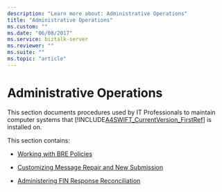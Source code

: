 ```yaml
---
description: "Learn more about: Administrative Operations"
title: "Administrative Operations"
ms.custom: ""
ms.date: "06/08/2017"
ms.service: biztalk-server
ms.reviewer: ""
ms.suite: ""
ms.topic: "article"
---
```

# Administrative Operations
This section documents procedures used by IT Professionals to maintain computer systems that [!INCLUDE[A4SWIFT_CurrentVersion_FirstRef](../../includes/a4swift-currentversion-firstref-md.md)] is installed on.  
  
 This section contains:  
  
-   [Working with BRE Policies](../../adapters-and-accelerators/accelerator-swift/working-with-bre-policies.md)  
  
-   [Customizing Message Repair and New Submission](../../adapters-and-accelerators/accelerator-swift/customizing-message-repair-and-new-submission.md)  
  
-   [Administering FIN Response Reconciliation](../../adapters-and-accelerators/accelerator-swift/administering-fin-response-reconciliation.md)
